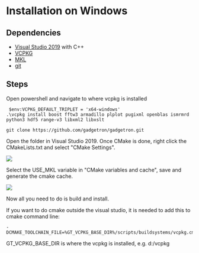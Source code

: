 # Installation on Windows

## Dependencies
* [Visual Studio 2019](https://visualstudio.microsoft.com/vs/) with C++ 
* [VCPKG](https://github.com/Microsoft/vcpkg) 
* [MKL](https://software.intel.com/en-us/mkl)
* [git](https://git-scm.com/)

## Steps
Open powershell and navigate to where vcpkg is installed
```
 $env:VCPKG_DEFAULT_TRIPLET = 'x64-windows'
.\vcpkg install boost fftw3 armadillo plplot pugixml openblas ismrmrd python3 hdf5 range-v3 libxml2 libxslt
```

```
git clone https://github.com/gadgetron/gadgetron.git 
```

Open the folder in Visual Studio 2019. Once CMake is done, right click the CMakeLists.txt and select "CMake Settings". 

![](https://i.ibb.co/VS748xB/configure-cmake.png )

Select the USE_MKL variable in "CMake variables and cache", save and generate the cmake cache.

![](https://i.ibb.co/G2V3SpW/select-mkl.png)

Now all you need to do is build and install.

If you want to do cmake outside the visual studio, it is needed to add this to cmake command line:

```
-DCMAKE_TOOLCHAIN_FILE=%GT_VCPKG_BASE_DIR%/scripts/buildsystems/vcpkg.cmake
```

GT_VCPKG_BASE_DIR is where the vcpkg is installed, e.g. d:/vcpkg